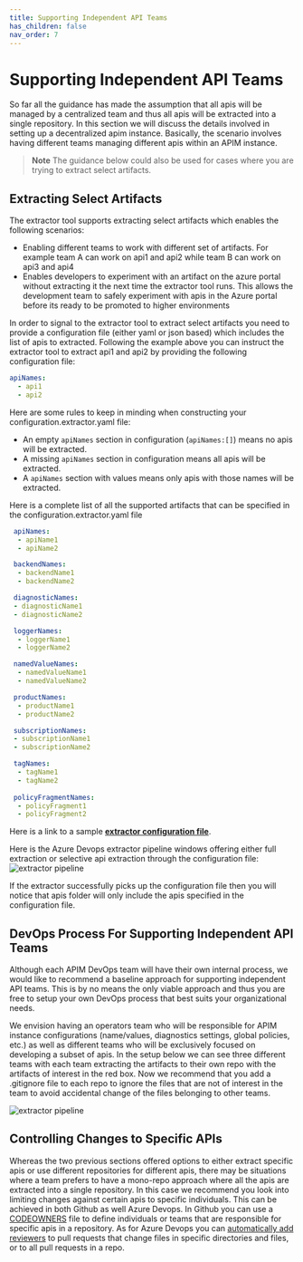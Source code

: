```yaml
---
title: Supporting Independent API Teams
has_children: false
nav_order: 7
---
```

# Supporting Independent API Teams
So far all the guidance has made the assumption that all apis will be managed by a centralized team and thus all apis will be extracted into a single repository. In this section we will discuss the details involved in setting up a decentralized apim instance. Basically, the scenario involves having different teams managing different apis within an APIM instance. 

> **Note**
> The guidance below could also be used for cases where you are trying to extract select artifacts.

## Extracting Select Artifacts
The extractor tool supports extracting select artifacts which enables the following scenarios:
- Enabling different teams to work with different set of artifacts. For example team A can work on api1 and api2 while team B can work on api3 and api4
- Enables developers to experiment with an artifact on the azure portal without extracting it the next time the extractor tool runs. This allows the development team to safely experiment with apis in the Azure portal before its ready to be promoted to higher environments

In order to signal to the extractor tool to extract select artifacts you need to provide a configuration file (either yaml or json based) which includes the list of apis to extracted. Following the example above you can instruct the extractor tool to extract api1 and api2 by providing the following configuration file:

```yaml
apiNames:
  - api1
  - api2
```

Here are some rules to keep in minding when constructing your configuration.extractor.yaml file:

- An empty ``apiNames`` section in configuration (``apiNames:[]``) means no apis will be extracted.
- A missing ``apiNames`` section in configuration means all apis will be extracted.
- A ``apiNames`` section with values means only apis with those names will be extracted.

Here is a complete list of all the supported artifacts that can be specified in the configuration.extractor.yaml file

```yaml
 apiNames:
  - apiName1
  - apiName2

 backendNames:
  - backendName1
  - backendName2

 diagnosticNames:
 - diagnosticName1
 - diagnosticName2

 loggerNames:
  - loggerName1
  - loggerName2

 namedValueNames:
  - namedValueName1
  - namedValueName2

 productNames:
  - productName1
  - productName2

 subscriptionNames:
 - subscriptionName1
 - subscriptionName2

 tagNames:
  - tagName1
  - tagName2
  
 policyFragmentNames:
  - policyFragment1
  - policyFragment2
```

Here is a link to a sample  [**extractor configuration file**](https://github.com/Azure/apiops/blob/main/configuration.extractor.yaml).


Here is the Azure Devops extractor pipeline windows offering either full extraction or selective api extraction through the configuration file: <br />
![extractor pipeline](../../assets/images/Extractor_Configuration.png)

If the extractor successfully picks up the configuration file then you will notice that apis folder will only include the apis specified in the configuration file.

## DevOps Process For Supporting Independent API Teams
Although each APIM DevOps team will have their own internal process, we would like to recommend a baseline approach for supporting independent API teams. This is by no means the only viable approach and thus you are free to setup your own DevOps process that best suits your organizational needs.

We envision having an operators team who will be responsible for APIM instance configurations (name/values, diagnostics settings, global policies, etc.) as well as different teams who will be exclusively focused on developing a subset of apis. In the setup below we can see three different teams with each team extracting the artifacts to their own repo with the artifacts of interest in the red box. Now we recommend that you add a .gitignore file to each repo to ignore the files that are not of interest in the team to avoid accidental change of the files belonging to other teams.

![extractor pipeline](../../assets/images/Multi_API_Team_Devops.png)

## Controlling Changes to Specific APIs
Whereas the two previous sections offered options to either extract specific apis or use different repositories for different apis, there may be situations where a team prefers to have a mono-repo approach where all the apis are extracted into a single repository. In this case we recommend you look into limiting changes against certain apis to specific individuals. This can be achieved in both Github as well Azure Devops. In Github you can use a [CODEOWNERS](https://docs.github.com/en/repositories/managing-your-repositorys-settings-and-features/customizing-your-repository/about-code-owners) file to define individuals or teams that are responsible for specific apis in a repository. As for Azure Devops you can [automatically add reviewers](https://learn.microsoft.com/en-us/azure/devops/repos/git/branch-policies?view=azure-devops&tabs=browser#automatically-include-code-reviewers) to pull requests that change files in specific directories and files, or to all pull requests in a repo.
